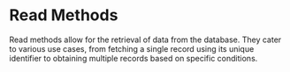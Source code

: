# Read Methods

Read methods allow for the retrieval of data from the database. They cater to
various use cases, from fetching a single record using its unique identifier to
obtaining multiple records based on specific conditions.

